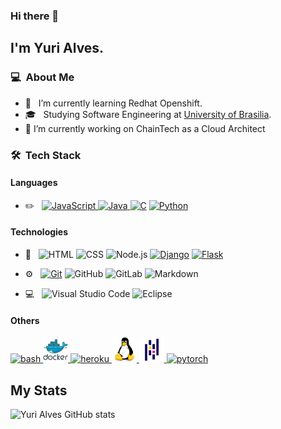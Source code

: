 ### Hi there 👋

<!--
**yuriAlves5/yuriAlves5** is a ✨ _special_ ✨ repository because its `README.md` (this file) appears on your GitHub profile.

Here are some ideas to get you started:

- 🔭 I’m currently working on ...
- 🌱 I’m currently learning ...
- 👯 I’m looking to collaborate on ...
- 🤔 I’m looking for help with ...
- 💬 Ask me about ...
- 📫 How to reach me: ...
- 😄 Pronouns: ...
- ⚡ Fun fact: ...
-->
## I'm Yuri Alves.


### 💻 &nbsp;About Me 

- 🌱 &nbsp; I’m currently learning Redhat Openshift.
- 🎓 &nbsp; Studying Software Engineering at  <a href="http://www.unb.br">University of Brasilia</a>. 
- 🔭 I’m currently working on ChainTech as a Cloud Architect



### 🛠 &nbsp;Tech Stack

#### Languages
- ✏️ &nbsp;
   <a href="https://developer.mozilla.org/en-US/docs/Web/JavaScript" target="_blank" rel="noreferrer"> ![JavaScript](https://img.shields.io/badge/-JavaScript-333333?style=flat&logo=javascript) </a>
  <a href="https://www.java.com" target="_blank" rel="noreferrer"> ![Java](https://img.shields.io/badge/-Java-333333?style=flat&logo=Java&logoColor=FFA518) </a>
  <a href="https://www.cprogramming.com/" target="_blank" rel="noreferrer">![C](https://img.shields.io/badge/-C-333333?style=flat&logo=C&logoColor=A8B9CC)</a>
  <a href="https://www.python.org" target="_blank" rel="noreferrer"> ![Python](https://img.shields.io/badge/-Python-333333?style=flat&logo=python)</a>
 

#### Technologies
- 🔧 &nbsp;
  ![HTML](https://img.shields.io/badge/-HTML-333333?style=flat&logo=HTML5)
  ![CSS](https://img.shields.io/badge/-CSS-333333?style=flat&logo=CSS3&logoColor=1572B6)
  ![Node.js](https://img.shields.io/badge/-Node.js-333333?style=flat&logo=node.js)
  <a href="https://www.djangoproject.com/" target="_blank" rel="noreferrer"> ![Django](https://img.shields.io/badge/Django-333333?style=flat&logo=django&logoColor=green)</a>
  <a href="https://flask.palletsprojects.com/" target="_blank" rel="noreferrer"> ![Flask](https://img.shields.io/badge/Flask-333333?style=flat&logo=flask&logoColor=white)</a>
   
    

- ⚙️ &nbsp;
    <a href="https://git-scm.com/" target="_blank" rel="noreferrer"> ![Git](https://img.shields.io/badge/-Git-333333?style=flat&logo=git)</a>
  ![GitHub](https://img.shields.io/badge/-GitHub-333333?style=flat&logo=github)
  ![GitLab](https://img.shields.io/badge/-GitLab-333333?style=flat&logo=gitlab)
  ![Markdown](https://img.shields.io/badge/-Markdown-333333?style=flat&logo=markdown)

- 💻  &nbsp;
  ![Visual Studio Code](https://img.shields.io/badge/-Visual%20Studio%20Code-333333?style=flat&logo=visual-studio-code&logoColor=007ACC)
  ![Eclipse](https://img.shields.io/badge/-Eclipse-333333?style=flat&logo=eclipse-ide&logoColor=2C2255)
  
#### Others
<p align="left"> 
  <a href="https://www.gnu.org/software/bash/" target="_blank" rel="noreferrer"> <img src="https://www.vectorlogo.zone/logos/gnu_bash/gnu_bash-icon.svg" alt="bash" width="40" height="40"/> </a>
  <a href="https://www.docker.com/" target="_blank" rel="noreferrer"> <img src="https://raw.githubusercontent.com/devicons/devicon/master/icons/docker/docker-original-wordmark.svg" alt="docker" width="40" height="40"/> </a> 
  <a href="https://heroku.com" target="_blank" rel="noreferrer"> <img src="https://www.vectorlogo.zone/logos/heroku/heroku-icon.svg" alt="heroku" width="40" height="40"/> </a> 
  <a href="https://www.linux.org/" target="_blank" rel="noreferrer"> <img src="https://raw.githubusercontent.com/devicons/devicon/master/icons/linux/linux-original.svg" alt="linux" width="40" height="40"/> </a>
  <a href="https://pandas.pydata.org/" target="_blank" rel="noreferrer"> <img src="https://raw.githubusercontent.com/devicons/devicon/2ae2a900d2f041da66e950e4d48052658d850630/icons/pandas/pandas-original.svg" alt="pandas" width="40" height="40"/> </a>
  <a href="https://pytorch.org/" target="_blank" rel="noreferrer"> <img src="https://www.vectorlogo.zone/logos/pytorch/pytorch-icon.svg" alt="pytorch" width="40" height="40"/> </a>



## My Stats

![Yuri Alves  GitHub stats](https://github-readme-stats.vercel.app/api?username=yuriAlves5&theme=dark&show_icons=true)


</p>

